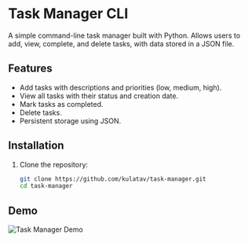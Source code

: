# Task Manager CLI

A simple command-line task manager built with Python. Allows users to add, view, complete, and delete tasks, with data stored in a JSON file.

## Features
- Add tasks with descriptions and priorities (low, medium, high).
- View all tasks with their status and creation date.
- Mark tasks as completed.
- Delete tasks.
- Persistent storage using JSON.

## Installation
1. Clone the repository:
   ```bash
   git clone https://github.com/kulatav/task-manager.git
   cd task-manager

## Demo
![Task Manager Demo](task-manager-demo.gif)
